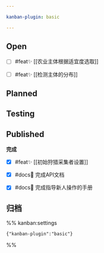 ```yaml
---

kanban-plugin: basic

---
```


## Open

- [ ] #feat✨ [[农业主体根据适宜度选取]]
- [ ] #feat✨ [[检测主体的分布]]


## Planned



## Testing



## Published

**完成**
- [x] #feat✨ [[初始狩猎采集者设置]]
- [x] #docs📄 完成API文档
- [x] #docs📄 完成指导新人操作的手册


## 归档





%% kanban:settings
```
{"kanban-plugin":"basic"}
```
%%